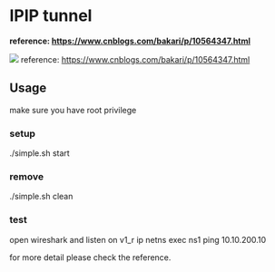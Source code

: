 # IPIP tunnel 

<b>reference: https://www.cnblogs.com/bakari/p/10564347.html</b>

![](https://img2018.cnblogs.com/blog/431521/201903/431521-20190320132302980-826956388.png)
reference: https://www.cnblogs.com/bakari/p/10564347.html


## Usage

make sure you have root privilege

### setup
./simple.sh start

### remove
./simple.sh clean

### test
open wireshark and listen on v1_r
ip netns exec ns1 ping 10.10.200.10

for more detail please check the reference.